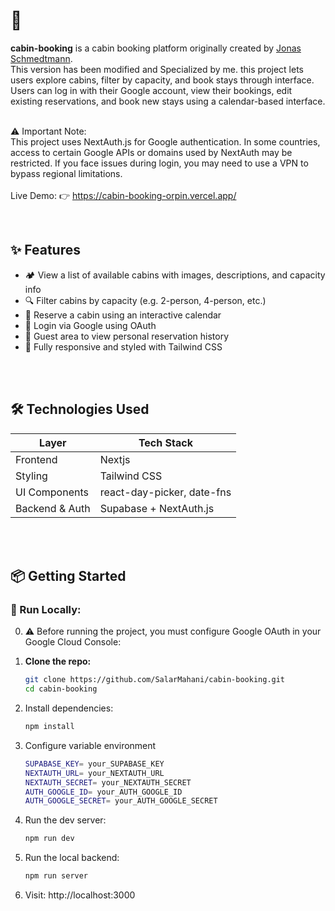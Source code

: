 # 🏡
**cabin-booking** is a cabin booking platform originally created by [Jonas Schmedtmann](https://github.com/jonasschmedtmann).<br>
This version has been modified and Specialized by me.
this project lets users explore cabins, filter by capacity, and book stays through interface.<br> Users can log in with their Google account, view their bookings, edit existing reservations, and book new stays using a calendar-based interface.<br><br>


⚠️ Important Note:<br>
This project uses NextAuth.js for Google authentication. In some countries, access to certain Google APIs or domains used by NextAuth may be restricted.
If you face issues during login, you may need to use a VPN to bypass regional limitations.<br><br>
Live Demo: 👉 https://cabin-booking-orpin.vercel.app/<br>

<br>


## ✨ Features

- 🏕 View a list of available cabins with images, descriptions, and capacity info
- 🔍 Filter cabins by capacity (e.g. 2-person, 4-person, etc.)
- 📅 Reserve a cabin using an interactive calendar
- 🔐 Login via Google using OAuth
- 👤 Guest area to view personal reservation history
- 🎨 Fully responsive and styled with Tailwind CSS


<br><br>

## 🛠️ Technologies Used

| Layer	         | Tech Stack                          |
|-----------------|-------------------------------------|
| Frontend        | Nextjs                              |
| Styling         | Tailwind CSS                        |
| UI Components   | react-day-picker, date-fns          |
| Backend & Auth  | Supabase + NextAuth.js              |

<br><br>

## 📦 Getting Started


### 🔧 Run Locally: 
0. ⚠️ Before running the project, you must configure Google OAuth in your Google Cloud Console:

1. **Clone the repo:**
   ```bash
   git clone https://github.com/SalarMahani/cabin-booking.git
   cd cabin-booking
   
2. Install dependencies:
   ```bash
   npm install

3. Configure variable environment
   ```bash
   SUPABASE_KEY= your_SUPABASE_KEY
   NEXTAUTH_URL= your_NEXTAUTH_URL
   NEXTAUTH_SECRET= your_NEXTAUTH_SECRET
   AUTH_GOOGLE_ID= your_AUTH_GOOGLE_ID
   AUTH_GOOGLE_SECRET= your_AUTH_GOOGLE_SECRET

3. Run the dev server:
   ```bash
   npm run dev
   
4. Run the local backend:
   ```bash
   npm run server
   
5. Visit: http://localhost:3000

